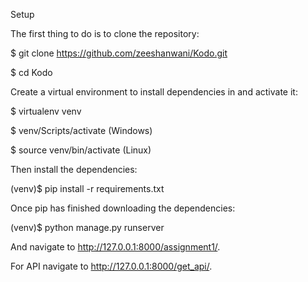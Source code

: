 Setup

The first thing to do is to clone the repository:

$ git clone https://github.com/zeeshanwani/Kodo.git

$ cd Kodo


Create a virtual environment to install dependencies in and activate it:

$ virtualenv venv

$ venv/Scripts/activate (Windows)

$ source venv/bin/activate (Linux)

Then install the dependencies:


(venv)$ pip install -r requirements.txt


Once pip has finished downloading the dependencies:

(venv)$ python manage.py runserver

And navigate to http://127.0.0.1:8000/assignment1/.

For API navigate to http://127.0.0.1:8000/get_api/.
